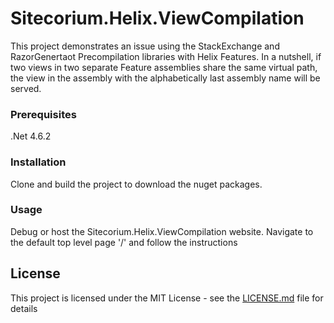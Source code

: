 # Sitecorium.Helix.ViewCompilation

This project demonstrates an issue using the StackExchange and RazorGenertaot Precompilation libraries with Helix Features. In a nutshell, if two views in two separate Feature assemblies share the same virtual path, the view in the assembly with the alphabetically last assembly name will be served. 

### Prerequisites

.Net 4.6.2

### Installation

Clone and build the project to download the nuget packages. 

### Usage

Debug or host the Sitecorium.Helix.ViewCompilation website.
Navigate to the default top level page '/' and follow the instructions

## License

This project is licensed under the MIT License - see the [LICENSE.md](LICENSE.md) file for details


